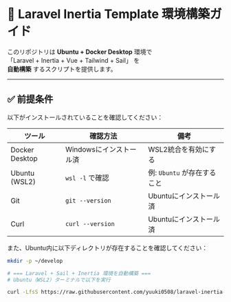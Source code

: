 # 🚀 Laravel Inertia Template 環境構築ガイド

このリポジトリは **Ubuntu + Docker Desktop** 環境で  
「Laravel + Inertia + Vue + Tailwind + Sail」 を  
**自動構築** するスクリプトを提供します。

---

## ✅ 前提条件

以下がインストールされていることを確認してください：

| ツール | 確認方法 | 備考 |
|--------|-----------|------|
| Docker Desktop | Windowsにインストール済 | WSL2統合を有効にする |
| Ubuntu (WSL2) | `wsl -l` で確認 | 例: `Ubuntu` が存在すること |
| Git | `git --version` | Ubuntuにインストール済 |
| Curl | `curl --version` | Ubuntuにインストール済 |

また、Ubuntu内に以下ディレクトリが存在することを確認してください：
```bash
mkdir -p ~/develop

# === Laravel + Sail + Inertia 環境を自動構築 ===
# Ubuntu（WSL2）ターミナルで以下を実行

curl -LfsS https://raw.githubusercontent.com/yuuki0508/laravel-inertia-template/main/setup.sh | bash -s my-project

